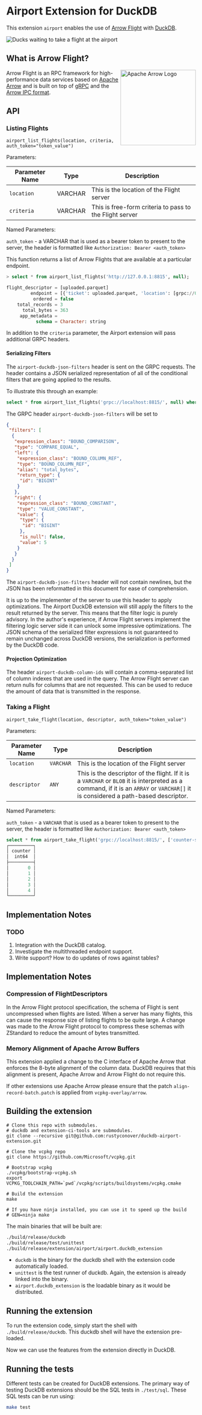 # Airport Extension for DuckDB

This extension `airport` enables the use of [Arrow Flight](https://arrow.apache.org/docs/format/Flight.html) with [DuckDB](https://duckdb.org).

![Ducks waiting to take a flight at the airport](./duckdb-airport-1.jpg)

## What is Arrow Flight?

<img src="https://arrow.apache.org/docs/_static/arrow.png" style="float:right" width="200px" alt="Apache Arrow Logo"/>

Arrow Flight is an RPC framework for high-performance data services based on [Apache Arrow](https://arrow.apache.org/docs/index.html) and is built on top of [gRPC](https://grpc.io) and the [Arrow IPC format](https://arrow.apache.org/docs/format/IPC.html).

## API

### Listing Flights

```airport_list_flights(location, criteria, auth_token="token_value")```

Parameters:

| Parameter Name | Type | Description |
|----------------|------|-------------|
| `location` | VARCHAR | This is the location of the Flight server |
| `criteria` | VARCHAR | This is free-form criteria to pass to the Flight server |

Named Parameters:

`auth_token` - a VARCHAR that is used as a bearer token to present to the server, the header is formatted like `Authorization: Bearer <auth_token>`

This function returns a list of Arrow Flights that are available at a particular endpoint.

```sql
> select * from airport_list_flights('http://127.0.0.1:8815', null);

flight_descriptor = [uploaded.parquet]
         endpoint = [{'ticket': uploaded.parquet, 'location': [grpc://0.0.0.0:8815], 'expiration_time': NULL, 'app_metadata': }]
          ordered = false
    total_records = 3
      total_bytes = 363
     app_metadata =
           schema = Character: string
```

In addition to the `criteria` parameter, the Airport extension will pass additional GRPC headers.

#### Serializing Filters

The `airport-duckdb-json-filters` header is sent on the GRPC requests.  The header contains a JSON serialized representation of all of the conditional filters that are going applied to the results.

To illustrate this through an example:

```sql
select * from airport_list_flights('grpc://localhost:8815/', null) where total_bytes = 5;
```

The GRPC header `airport-duckdb-json-filters` will be set to

```json
{
 "filters": [
  {
   "expression_class": "BOUND_COMPARISON",
   "type": "COMPARE_EQUAL",
   "left": {
    "expression_class": "BOUND_COLUMN_REF",
    "type": "BOUND_COLUMN_REF",
    "alias": "total_bytes",
    "return_type": {
     "id": "BIGINT"
    }
   },
   "right": {
    "expression_class": "BOUND_CONSTANT",
    "type": "VALUE_CONSTANT",
    "value": {
     "type": {
      "id": "BIGINT"
     },
     "is_null": false,
     "value": 5
    }
   }
  }
 ]
}
```

The `airport-duckdb-json-filters` header will not contain newlines, but the JSON has been reformatted in this document for ease of comprehension.

It is up to the implementer of the server to use this header to apply optimizations.  The Airport DuckDB extension will still apply the filters to the result returned by the server. This means that the filter logic is purely advisory.  In the author's experience, if Arrow Flight servers implement the filtering logic server side it can unlock some impressive optimizations.  The JSON schema of the serialized filter expressions is not guaranteed to remain unchanged across DuckDB versions, the serialization is performed by the DuckDB code.

#### Projection Optimization

The header `airport-duckdb-column-ids` will contain a comma-separated list of column indexes that are used in the query.  The Arrow Flight server can return nulls for columns that are not requested.  This can be used to reduce the amount of data that is transmitted in the response.

### Taking a Flight

```airport_take_flight(location, descriptor, auth_token="token_value")```

Parameters:

| Parameter Name | Type | Description |
|----------------|------|-------------|
| `location` | `VARCHAR` | This is the location of the Flight server |
| `descriptor` | `ANY` | This is the descriptor of the flight.  If it is a `VARCHAR` or `BLOB` it is interpreted as a command, if it is an `ARRAY` or `VARCHAR[]` it is considered a path-based descriptor.  |

Named Parameters:

`auth_token` - a `VARCHAR` that is used as a bearer token to present to the server, the header is formatted like `Authorization: Bearer <auth_token>`


```sql
select * from airport_take_flight('grpc://localhost:8815/', ['counter-stream']) limit 5;
┌─────────┐
│ counter │
│  int64  │
├─────────┤
│       0 │
│       1 │
│       2 │
│       3 │
│       4 │
└─────────┘
```

## Implementation Notes

### TODO

1. Integration with the DuckDB catalog.
2. Investigate the multithreaded endpoint support.
3. Write support?  How to do updates of rows against tables?


## Implementation Notes

### Compression of FlightDescriptors

In the Arrow Flight protocol specification, the schema of Flight is sent uncompressed when flights are listed.  When a server has many flights, this can cause the response size of listing flights to be quite large.  A change was made to the Arrow Flight protocol to compress these schemas with ZStandard to reduce the amount of bytes transmitted.

### Memory Alignment of Apache Arrow Buffers

This extension applied a change to the C interface of Apache Arrow that enforces the 8-byte alignment of the column data.  DuckDB requires that this alignment is present, Apache Arrow and Arrow Flight do not require this.

If other extensions use Apache Arrow please ensure that the patch `align-record-batch.patch` is applied from `vcpkg-overlay/arrow`.

## Building the extension

```shell
# Clone this repo with submodules.
# duckdb and extension-ci-tools are submodules.
git clone --recursive git@github.com:rustyconover/duckdb-airport-extension.git

# Clone the vcpkg repo
git clone https://github.com/Microsoft/vcpkg.git

# Bootstrap vcpkg
./vcpkg/bootstrap-vcpkg.sh
export VCPKG_TOOLCHAIN_PATH=`pwd`/vcpkg/scripts/buildsystems/vcpkg.cmake

# Build the extension
make

# If you have ninja installed, you can use it to speed up the build
# GEN=ninja make
```

The main binaries that will be built are:
```sh
./build/release/duckdb
./build/release/test/unittest
./build/release/extension/airport/airport.duckdb_extension
```

- `duckdb` is the binary for the duckdb shell with the extension code automatically loaded.
- `unittest` is the test runner of duckdb. Again, the extension is already linked into the binary.
- `airport.duckdb_extension` is the loadable binary as it would be distributed.

## Running the extension

To run the extension code, simply start the shell with `./build/release/duckdb`. This duckdb shell will have the extension pre-loaded.

Now we can use the features from the extension directly in DuckDB.

## Running the tests
Different tests can be created for DuckDB extensions. The primary way of testing DuckDB extensions should be the SQL tests in `./test/sql`. These SQL tests can be run using:

```sh
make test
```

